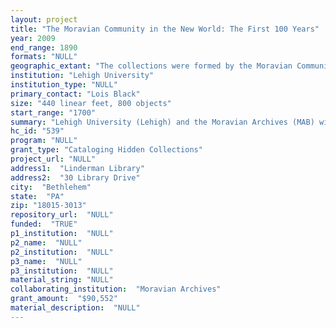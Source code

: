 ```yaml
--- 
layout: project 
title: "The Moravian Community in the New World: The First 100 Years"
year: 2009
end_range: 1890
formats: "NULL"
geographic_extant: "The collections were formed by the Moravian Community in Bethlehem in the Lehigh Valley of eastern Pennsylvania."
institution: "Lehigh University"
institution_type: "NULL"
primary_contact: "Lois Black"
size: "440 linear feet, 800 objects"
start_range: "1700"
summary: "Lehigh University (Lehigh) and the Moravian Archives (MAB) will partner to process a selection of collections documenting the material culture, religious values and cultural diversity of the Moravian community of Bethlehem, Pennsylvania, from its founding in 1741 until the opening of the community to non-Moravians in 1844 and the subsequent incorporation of Bethlehem in 1851. The records reflect the multi-faceted life of this transatlantic community in its interaction with other cultures. Because of the control of the church over every aspect of life within Bethlehem, matters were recorded in order to be reported to church leadership that in other communities went unrecorded. Collections reflect the breadth and depth of life in Bethlehem during this period. Personal papers of artists, tradesmen, missionaries, and sailors will be processed, along with business records (ledgers and inventories detailing operations of grist and saw mills, tailors and weavers; dye works; soap factory; taverns; tannery; & lumberyards). The congregational library (est. 1751) containing books considered helpful in building a settlement in the New World will also be cataloged (approximately 30% of these titles are not represented in WorldCat). Finally, approximately 800 maps and architectural drawings (maps and drawings of buildings constructed in Moravian communities) showing the earliest documentation of European settlement will be included in this project."
hc_id: "539"
program: "NULL"
grant_type: "Cataloging Hidden Collections"
project_url: "NULL"
address1:  "Linderman Library"
address2:  "30 Library Drive"
city:  "Bethlehem"
state:  "PA"
zip: "18015-3013"
repository_url:  "NULL"
funded:  "TRUE"
p1_institution:  "NULL"
p2_name:  "NULL"
p2_institution:  "NULL"
p3_name:  "NULL"
p3_institution:  "NULL"
material_string: "NULL"
collaborating_institution:  "Moravian Archives"
grant_amount:  "$90,552"
material_description:  "NULL"
---
```

